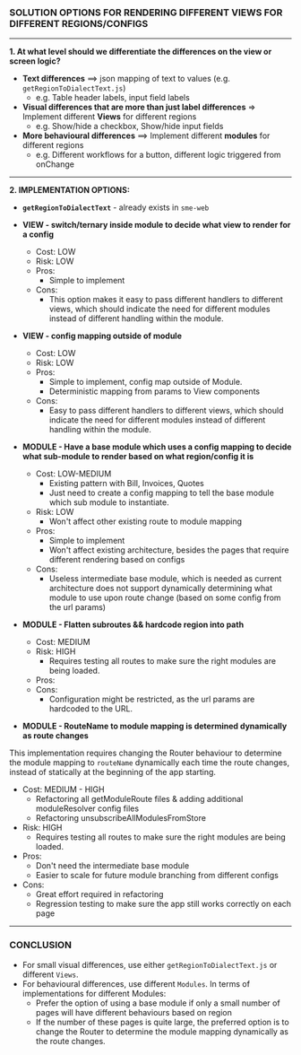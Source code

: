 ### SOLUTION OPTIONS FOR RENDERING DIFFERENT VIEWS FOR DIFFERENT REGIONS/CONFIGS

----

**1. At what level should we differentiate the differences on the view or screen logic?**

  - **Text differences** ==> json mapping of text to values (e.g. `getRegionToDialectText.js`)
    * e.g. Table header labels, input field labels
  - **Visual differences that are more than just label differences** => Implement different **Views** for different regions
    * e.g. Show/hide a checkbox, Show/hide input fields
  - **More behavioural differences** ==> Implement different **modules** for different regions
    * e.g. Different workflows for a button, different logic triggered from onChange

-----

**2. IMPLEMENTATION OPTIONS:**

* **`getRegionToDialectText`** - already exists in `sme-web`

* **VIEW - switch/ternary inside module to decide what view to render for a config**
  - Cost: LOW
  - Risk: LOW
  - Pros: 
  	 - Simple to implement
  - Cons: 
  	 - This option makes it easy to pass different handlers to different views, which should indicate the need for different modules instead of different handling within the module. 

* **VIEW - config mapping outside of module**
  - Cost: LOW
  - Risk: LOW
  - Pros: 
  	 - Simple to implement, config map outside of Module. 
  	 - Deterministic mapping from params to View components
  - Cons: 
  	 - Easy to pass different handlers to different views, which should indicate the need for different modules instead of different handling within the module. 

* **MODULE - Have a base module which uses a config mapping to decide what sub-module to render based on what region/config it is**

  - Cost: LOW-MEDIUM
    * Existing pattern with Bill, Invoices, Quotes
    * Just need to create a config mapping to tell the base module which sub module to instantiate.
  - Risk: LOW
    - Won't affect other existing route to module mapping
  - Pros: 
    - Simple to implement
    - Won't affect existing architecture, besides the pages that require different rendering based on configs
  - Cons:
    - Useless intermediate base module, which is needed as current architecture does not support dynamically determining what module to use upon route change (based on some config from the url params)

* **MODULE - Flatten subroutes && hardcode region into path**
  - Cost: MEDIUM
  - Risk: HIGH
    * Requires testing all routes to make sure the right modules are being loaded.
  - Pros: 
  - Cons:
    * Configuration might be restricted, as the url params are hardcoded to the URL.

* **MODULE - RouteName to module mapping is determined dynamically as route changes**

This implementation requires changing the Router behaviour to determine the module mapping to `routeName` dynamically each time the route changes, instead of statically at the beginning of the app starting.

  - Cost: MEDIUM - HIGH
    * Refactoring all getModuleRoute files & adding additional moduleResolver config files
    * Refactoring unsubscribeAllModulesFromStore
  - Risk: HIGH
    * Requires testing all routes to make sure the right modules are being loaded.
  - Pros:
    * Don't need the intermediate base module
    * Easier to scale for future module branching from different configs
  - Cons: 
  	 * Great effort required in refactoring
  	 * Regression testing to make sure the app still works correctly on each page
     
-----

### CONCLUSION

* For small visual differences, use either `getRegionToDialectText.js` or different `Views`.
* For behavioural differences, use different `Modules`. In terms of implementations for different Modules:
  - Prefer the option of using a base module if only a small number of pages will have different behaviours based on region
  - If the number of these pages is quite large, the preferred option is to change the Router to determine the module mapping dynamically as the route changes.

